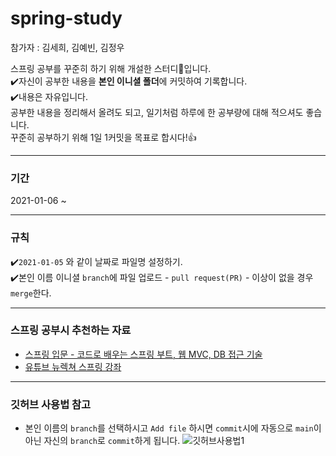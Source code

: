 # spring-study

참가자 : 김세희, 김예빈, 김정우 

스프링 공부를 꾸준히 하기 위해 개설한 스터디💯입니다.  
✔️자신이 공부한 내용을 **본인 이니셜 폴더**에 커밋하여 기록합니다.  
✔️내용은 자유입니다.   
  공부한 내용을 정리해서 올려도 되고, 일기처럼 하루에 한 공부량에 대해 적으셔도 좋습니다.   
  꾸준히 공부하기 위해 1일 1커밋을 목표로 합시다!👍

-----  

### 기간
2021-01-06 ~     

----

### 규칙
✔️`2021-01-05` 와 같이 날짜로 파일명 설정하기.  
✔️본인 이름 이니셜 `branch`에 파일 업로드 - `pull request(PR)` - 이상이 없을 경우 `merge`한다.
  
----

    
### 스프링 공부시 추천하는 자료
- [스프링 입문 - 코드로 배우는 스프링 부트, 웹 MVC, DB 접근 기술](https://www.inflearn.com/course/%EC%8A%A4%ED%94%84%EB%A7%81-%EC%9E%85%EB%AC%B8-%EC%8A%A4%ED%94%84%EB%A7%81%EB%B6%80%ED%8A%B8#)
- [유튜브 뉴렉쳐 스프링 강좌](https://youtube.com/playlist?list=PLq8wAnVUcTFUHYMzoV2RoFoY2HDTKru3T)

----
  
  
### 깃허브 사용법 참고

- 본인 이름의 `branch`를 선택하시고 `Add file` 하시면 `commit`시에 자동으로 `main`이 아닌 자신의 `branch`로 `commit`하게 됩니다.
![깃허브사용법1](https://user-images.githubusercontent.com/64109506/103794181-c3294180-5087-11eb-9b4f-195e19af85a9.png)
